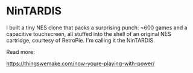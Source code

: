 # NinTARDIS

I built a tiny NES clone that packs a surprising punch: ~600 games and a capacitive touchscreen, all stuffed into the shell of an original NES cartridge, courtesy of RetroPie. I'm calling it the NinTARDIS.

Read more:

https://thingswemake.com/now-youre-playing-with-power/